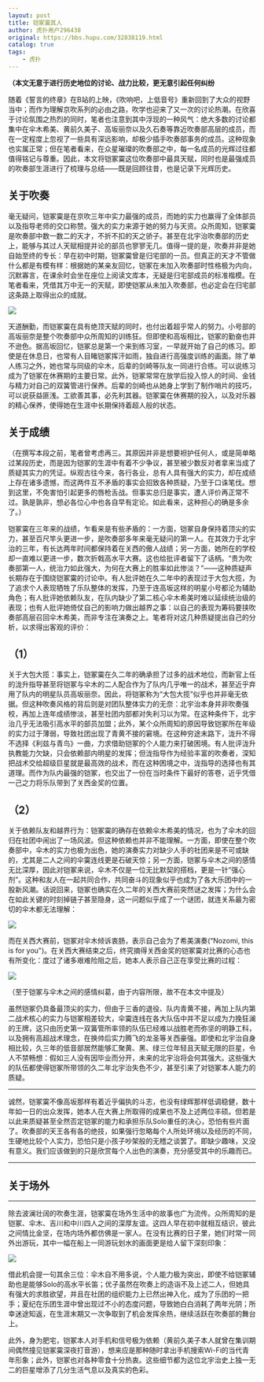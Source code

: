 ```yaml
---
layout: post
title: 铠冢霙其人
author: 虎扑用户296438
original: https://bbs.hupu.com/32838119.html
catalog: true
tags:
    - 虎扑
---
```

**（本文无意于进行历史地位的讨论、战力比较，更无意引起任何纠纷**

随着《誓言的终章》在B站的上映，《吹响吧，上低音号》重新回到了大众的视野当中；而作为理解京吹系列的必由之路，吹学也迎来了又一次的讨论热潮。在欣喜于讨论氛围之热烈的同时，笔者也注意到其中浮现的一种风气：绝大多数的讨论都集中在伞木希美、黄前久美子、高坂丽奈以及久石奏等靠近吹奏部高层的成员，而在一定程度上忽视了一些具有深远影响，却极少插手吹奏部事务的成员。这种现象也实属正常；但在笔者看来，在众星璀璨的吹奏部之中，每一名成员的光辉过往都值得铭记与尊重。因此，本文将铠冢霙这位吹奏部中最具天赋，同时也是最强成员的吹奏部生涯进行了梳理与总结——既是回顾往昔，也是记录下光辉历史。

## 关于吹奏

毫无疑问，铠冢霙是在京吹三年中实力最强的成员，而她的实力也赢得了全体部员以及指导老师的交口称赞。强大的实力来源于她的努力与天资。众所周知，铠冢霙是吹奏部中数一数二的天才，不折不扣的天之骄子。甚至在北宇治吹奏部的历史上，能够与其过人天赋相提并论的部员也寥寥无几。值得一提的是，吹奏并非是她自始至终的专长：早在初中时期，铠冢霙曾是归宅部的一员。但真正的天才不管做什么都是有模有样：根据她的某亲友回忆，铠冢在未加入吹奏部时性格极为内向，沉默寡言，在课余时会坐在座位上阅读文库本，无疑是归宅部成员的标准楷模。在笔者看来，凭借其万中无一的天赋，即使铠冢从未加入吹奏部，也必定会在归宅部这条路上取得出众的成就。

![](https://i.loli.net/2020/03/18/9YcwSTuCWBKPUAs.jpg)

天道酬勤，而铠冢霙在具有绝顶天赋的同时，也付出着超乎常人的努力。小号部的高坂丽奈是整个吹奏部中众所周知的训练狂。但即使和高坂相比，铠冢的勤奋也并不逊色。据高坂回忆，铠冢总是第一个来到练习室，一早就开始了自己的练习。即使是在休息日，也常有人目睹铠冢挥汗如雨，独自进行高强度训练的画面。除了单人练习之外，她也常与同级的伞木，后辈的剑崎等队友一同进行合练。可以说练习成为了铠冢在休赛期的主要日常。此外，铠冢常常在放学后投入惊人的时间、金钱与精力对自己的双簧管进行保养。后辈的剑崎也从她身上学到了制作哨片的技巧，可以说获益匪浅。工欲善其事，必先利其器。铠冢霙在休赛期的投入，以及对乐器的精心保养，使得她在生涯中长期保持着超人般的状态。

## 关于成绩

（在撰写本段之前，笔者曾考虑再三。其原因并非是想要袒护任何人，或是简单略过某段历史，而是因为铠冢的生涯中有着不少争议，甚至被少数反对者拿来当成了质疑其实力的凭证。纵观古往今来，各行各业，总有人具有强大的实力，却在成绩上存在诸多遗憾，而这两件互不矛盾的事实会招致各种质疑，乃至于口诛笔伐。想到这里，不免害怕引起更多的唇枪舌战。但事实总归是事实，遭人评价再正常不过。孰是孰非，想必各位心中也各自早有定论。如此看来，这种担心的确是多余了。）

铠冢霙在三年来的战绩，乍看来是有些矛盾的：一方面，铠冢自身保持着顶尖的实力，甚至百尺竿头更进一步，是吹奏部多年来毫无疑问的第一人。在其效力于北宇治的三年，有长达两年时间都保持着在关西的傲人战绩；另一方面，她所在的学校却一直难以更进一步，数次折戟高水平大赛。这也给批评者留下了话柄。“贵为吹奏部第一人，统治力如此强大，为何在大赛上的胜率如此惨淡？”——这种质疑声长期存在于围绕铠冢霙的讨论中。有人批评她在久二年中的表现过于大包大揽，为了追求个人表现牺牲了乐队整体的发挥，乃至于连高坂这样的明星小号都沦为辅助角色；有人批评她依赖队友，在队内缺少了第二核心伞木希美时难以延续统治级的表现；也有人批评她倚仗自己的影响力做出越界之事：以自己的表现为筹码要挟吹奏部高层召回伞木希美，而非专注在演奏之上。笔者将对这几种质疑提出自己的分析，以求得出客观的评价：

## （1）
关于大包大揽：事实上，铠冢霙在久二年的确承担了过多的战术地位，而新官上任的泷升指导甚至将铠冢与伞木的二人配合作为了队内几乎唯一的战术，甚至近乎弃用了队内的明星队员高坂丽奈。因此，将铠冢称为“大包大揽”似乎也并非毫无依据。但这种吹奏风格的背后则是对团队整体实力的无奈：北宇治本身并非吹奏强校，再加上连年成绩惨淡，甚至社团内部都对失利习以为常。在这种条件下，北宇治几乎无法吸引高水平的部员加盟；此外，某个众所周知的原因导致铠冢所在年级的实力过于薄弱，导致社团出现了青黄不接的窘境。在这种穷途末路下，泷升不得不选择《利兹与青鸟》一曲，力求借助铠冢的个人能力来打破困境。有人批评泷升执教能力欠缺，只会依赖部内明星的发挥；但泷指导作为经验丰富的吹奏者，深知把战术交给超级巨星就是最高效的战术，而在这种困境之中，泷指导的选择也有其道理。而作为队内最强的铠冢，也交出了一份在当时条件下最好的答卷，近乎凭借一己之力将乐队带到了关西金奖的位置。

## （2）
关于依赖队友和越界行为：铠冢霙的确存在依赖伞木希美的情况，也为了伞木的回归在社团中闹出了一场风波。但这种依赖也并非不能理解。一方面，即使在整个吹奏部中，伞木的实力也极为出色，她的演奏实力对缺少人手的社团来是不可或缺的，尤其是二人之间的伞霙连线更是石破天惊；另一方面，铠冢与伞木之间的感情无比深厚，因此对铠冢来说，伞木不仅是一位无比默契的搭档，更是一针“强心剂”。这种和友人在一起共同合作，共同奋斗的现象似乎也成为了各大乐团中的一股新风潮。话说回来，铠冢也确实在久二年的关西大赛前突然谜之发挥；为什么会在如此关键的时刻掉链子甚至隐身，这一问题似乎成了一个谜团，就连关系最为密切的伞木都无法理解：

![](https://i.loli.net/2020/03/18/wdm3InxQr1i74JG.jpg)

而在关西大赛前，铠冢对伞木倾诉衷肠，表示自己会为了希美演奏(“Nozomi, this is for you")。在关西大赛结束之后，终究摘得关西金奖的铠冢霙对比赛的心态也有所变化：度过了诸多艰难险阻之后，她本人表示自己正在享受比赛的过程：

![](https://i.loli.net/2020/03/18/r8K7il41DCqNeSM.jpg)

（至于铠冢与伞木之间的感情纠葛，由于内容所限，故不在本文中提及）

虽然铠冢仍具备最顶尖的实力，但由于三香的退役、队内青黄不接，再加上队内第二战术核心的实力与铠冢相差较大，伞霙连线在各大队伍中并不足以成为力挽狂澜的王牌，这只由历史第一双簧管所率领的队伍已经难以战胜老而弥坚的明静工科，以及拥有高超战术理念，在换帅后实力腾飞的龙圣等关西豪强。即使和北宇治自身相比较，久三年的低音部居然能够汇聚黄、黑、绿三位年轻且天赋无限的巨星，令人不禁畅想：假如三人没有因毕业而分开，未来的北宇治将会何其强大。这些强大的队伍都使得铠冢所带领的久二年北宇治失色不少，甚至引来了对铠冢本人能力的质疑。

 ****
诚然，铠冢霙不像高坂那样有着近乎偏执的斗志，也没有绿辉那样低调稳健，数十年如一日的出众发挥，她本人在大赛上所取得的成果也不及上述两位丰硕。但若是以此来质疑甚至全然否定铠冢的能力和承担乐队Solo重任的决心，恐怕有些片面了。吹奏部的天王各有各的绝技，如果强行忽略每个人所处环境以及经历的不同，生硬地比较个人实力，恐怕只是小孩子吵架般的无稽之谈罢了。即缺少趣味，又没有意义。我们应该做到的只是欣赏每个人出色的演奏，充分感受其中的乐趣而已。

 ****

## 关于场外

 ****
除去波澜壮阔的吹奏生涯，铠冢霙在场外生活中的故事也广为流传。众所周知的是铠冢、伞木、吉川和中川四人之间的深厚友谊。这四人早在初中就相互结识，彼此之间情比金坚，在场内场外都仿佛是一家人。在没有比赛的日子里，她们时常一同外出游玩，其中一幅在船上一同游玩划水的画面更是给人留下深刻印象：

![](https://i.loli.net/2020/03/18/gp3L5dbQUirHBsZ.png)

借此机会提一句其余三位：伞木自不用多说，个人能力极为突出，即使不给铠冢辅助也是能够Solo的高水平长笛；优子虽然在吹奏上的造诣不及上述二人，但她具有强大的求胜欲望，并且在社团的组织能力上已然出神入化，成为了乐团的一把手；夏纪在乐团生涯中曾出现过不小的态度问题，导致她白白消耗了两年光阴；所幸迷途知返，在生涯末期又一次争取到了机会发挥余热，继续活跃在吹奏部的舞台上。

此外，身为肥宅，铠冢本人对手机和信号极为依赖（黄前久美子本人就曾在集训期间偶然撞见铠冢霙深夜打音游），想来应是那种随时拿出手机搜索Wi-Fi的当代青年形象；此外，铠冢也对各种零食十分热衷。这些细节都为这位北宇治史上独一无二的巨星增添了几分生活气息以及真实的色彩。

